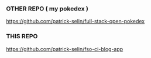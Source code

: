 ### OTHER REPO ( my pokedex )
https://github.com/patrick-selin/full-stack-open-pokedex

### THIS REPO

https://github.com/patrick-selin/fso-ci-blog-app

